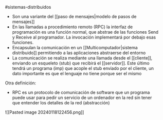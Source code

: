 #sistemas-distribuidos 

- Son una variante del [[paso de mensajes|modelo de pasos de mensajes]]
- En las llamadas a procedimiento remoto (RPC) la interfaz de programación es una función normal, que abstrae de las funciones Send y Receive al programador. La invocación implementará por debajo esas funciones.
- Encapsulan la comunicación en un [[Multicomputador|sistema distribuido]] permitiendo a las aplicaciones abstraerse del entorno
- La comunicación se realiza mediante una llamada desde el [[cliente]], enviando un esqueleto (stub) que recibirá el [[servidor]]. Este último tendrá un programa (imp) que acople el stub enviado por el cliente, un dato importante es que el lenguaje no tiene porque ser el mismo

Otra definición:
- RPC es un protocolo de comunicación de software que un programa puede usar para pedir un servicio de un ordenador en la red sin tener que entender los detalles de la red (abstracción)

![[Pasted image 20240118122456.png]]